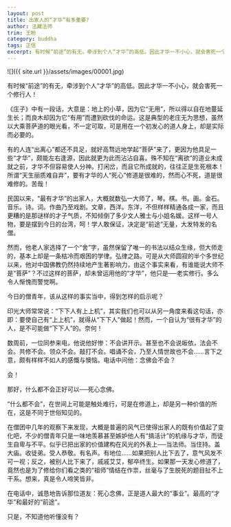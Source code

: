 ```yaml
---
layout: post
title: 出家人的“才华”有多重要?
author: 法藏法师
trim: 王盼
category: buddha
tags: 正信
excerpt: 有时候“前途”的有无，牵涉到个人“才华”的高低。因此才华一不小心，就会害死一个修行人！
---
```


![]({{ site.url }}/assets/images/00001.jpg)

有时候“前途”的有无，牵涉到个人“才华”的高低。因此才华一不小心，就会害死一个修行人！

《庄子》中有一段话，大意是：地上的小草，因为它“无用”，所以得以自在地蔓延生长；而良木却因为它“有用”而遭到砍伐的命运。这是典型的老庄无为思想，虽然以大乘菩萨道的眼光看，不一定可取，可是用在一个初发心的道人身上，却是实际而必要的。

有的人连“出离心”都还不具足，就好高骛远地学起“菩萨”来了，更因为他具足一些“才华”，颇能左右逢源，因此就更为此而沾沾自喜。殊不知在“离欲”的道业未成就之前，才华不但容易使人分神。打闲岔，而且它所成就的，往往正是生死根本！所谓“天生丽质难自弃”，要有才华的人“死心”修道是很难的，然而心不死，道是很难修的。苦哉！

民国以来，“最有才华”的出家人，大概就数弘一大师了，琴。棋。书。画。金石。音乐。诗。词。作曲乃至戏剧。文章，西洋。东洋，不但样样精通各成一家，而且更糟的是那谜样的才子气质，不知倾倒了多少文人雅士与小姐名媛。这样一号人物，要是摆到今日的台湾，呵！学人敢保证，决定是“前途”无量，大发特发的名僧。

然而，他老人家选择了一个“舍”字，虽然保留了唯一的书法以结众生缘，但大师走的，基本上却是一条枯冷而艰困的学律。弘律之路。可是从大师圆寂的半个多世纪以来，他对中国佛教仍然持续地产生著影响力，由这个事实来看，有谁能说大师不是“菩萨”？不过这样的菩萨，却未曾运用他的“才华”，他只是──老实修行。多么令人惭愧而警觉啊。

今日的僧青年，该从这样的事实当中，得到怎样的启示呢？

印光大师常常说：“下下人有上上机”，其实我们也可以从另一角度来看这句话，亦即：要使自己有“上上机”，就得从“下下人”做起！然而，一个自认为“很有才华”的人，是不可能做“下下人”的。奈何！

数周前，一位同参来电，他说他好惨：不会讲开示。甚至也不会说皈依，法会不会。共修不会。领众不会。敲打不会。唱诵不会，乃至人情世故也不会……言下之意，颇有样样不如人的感慨与懊恼。电话中问他：念佛会不会？

会！

那好，什么都不会正好可以──死心念佛。

“什么都不会”，在世间上可能是触处难行，可是在修道上，却是另一种价值的所在，这是不同于世俗知见的。

在僧团中几年的观察下来发现，大概是普遍的风气已使得出家人的既有价值起了变化吧，不少的僧青年只是一味地羡慕甚至嫉妒他人有“搞活计”的机缘与才华，而徒生自卑与不平。似乎已把出家的价值建构在风光的外表上──当法师。当住持。盖大庙。收徒弟。受人恭敬。有名声。有地位……如果把别人比下去了，意气风发不可一视；反之，被别人比下来了，戚戚艾艾，郁卒终生。如果那一天发心修道了，竟然也是为了修给你们看之类的“祖师”情结在作祟，丝毫与了生脱死的题目扯不上干系。想来，真是令人啼笑皆非。

在电话中，诚恳地告诉那位道友：死心念佛，正是道人最大的“事业”。最高的“才华”和最好的“前途”。

只是，不知道他听懂没有？
